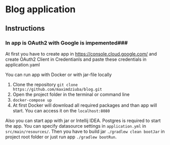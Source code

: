 # Blog application #

## Instructions ##
### In app is OAuth2 with Google is impemented###
At first you have to create app in https://console.cloud.google.com/ and create OAuth2 Client in Credentianls and paste these credentials in application.yaml


You can run app with Docker or with jar-file locally
1. Clone the repository 
 ```git clone https://github.com/maximdziuba/blog.git```
2. Open the project folder in the terminal or command line
3. ```docker-compose up```
4. At first Docker will download all required packages and than app will start.
You can access it on the ```localhost:8080```

Also you can start app with jar or Intellij IDEA.
Postgres is required to start the app. You can specify datasource settings
in ```application.yml``` in ```src/main/resources/```. Then you have to build jar ```./gradlew clean bootJar``` in project root folder
or just run app ```./gradlew bootRun```.
